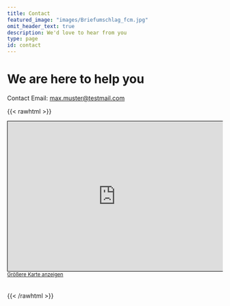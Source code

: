 ```yaml
---
title: Contact
featured_image: "images/Briefumschlag_fcm.jpg"
omit_header_text: true
description: We'd love to hear from you
type: page
id: contact
---
```


# We are here to help you

Contact Email: <max.muster@testmail.com>

{{< rawhtml >}}
<div class="col-xs-12 col-sm-8 col-md-9" style="padding:0">
  <div class="map_canvas">

  <iframe width="100%" height="350" frameborder="0" scrolling="no" marginheight="0" marginwidth="0" src="https://www.openstreetmap.org/export/embed.html?bbox=10.815935432910921%2C49.32526184463731%2C10.81947594881058%2C49.32671804661722&amp;layer=mapnik&amp;marker=49.32598907693991%2C10.817705690860748" style="border: 1px solid black"></iframe><br/><small><a href="https://www.openstreetmap.org/?mlat=49.32599&amp;mlon=10.81771#map=19/49.32599/10.81771">Größere Karte anzeigen</a></small>

  </div>
    <style>
      .map_canvas {
        overflow:hidden;
        background:none!important;
        height:400px;
        width:100%;
      }
    </style>
</div>
{{< /rawhtml >}}
